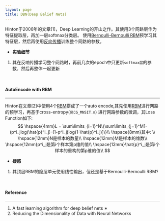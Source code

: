 ```yaml
---
layout: page
title: DBN(Deep Belief Nets)
---
```

Hinton于2006年的文章[1]，Deep Learning的开山之作。其使用3个网路层作为特征提取层，再加一层softmax分类层。
使用[Bernoulli-Bernoulli RBM](../neural_network/rbm.html)预学习其特征层，然后再使用[反向传播](../neural_network/backpropagation.html)训练整个网路的参数。

* __实验细节__    
1. 其在反响传播学习整个网路时，再前几次的epoch中只更新`softmax层`的参数，然后再整体一起更新    
<br />

#### __AutoEncode with RBM__    
---   
Hinton在文章[2]中使用4个[RBM](../neural_network/rbm.html)搭成了一个auto encode,其先使用[RBM](../neural_network/rbm.html)进行网路的预学习，再基于cross-entropy(`见CG_MNSIT.m`) 进行网路参数的微调，其Loss Function如下:    
$$
\hspace{4mm}L = \sum\limits_{i=1}^N\{\sum\limits_{j=1}^M[-(p^i_jlog(\hat{p}^i_j)-(1-p^i_j)log(1-\hat{p}^i_j)]\}\\
\hspace{8mm}其中:    \\
\hspace{12mm}N是样本的数量\\
\hspace{12mm}M是样本的维数\\
\hspace{12mm}p^i_j是第i个样本第p维的值\\
\hspace{12mm}\hat{p}^i_j是第i个样本的重构的第p维的值\\
$$

* __疑惑__    
1. 其顶层RBM的隐层单元使用线性输出，但还是基于Bernoulli-Bernoulli RBM?    
<br />    

#### __Reference__    
---    
1. A fast learning algorithm for deep belief nets ∗
2. Reducing the Dimensionality of Data with Neural Networks
